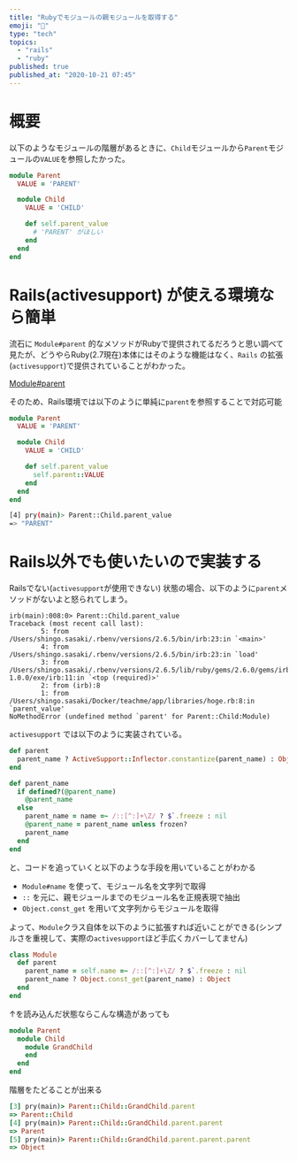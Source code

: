```yaml
---
title: "Rubyでモジュールの親モジュールを取得する"
emoji: "💎"
type: "tech"
topics:
  - "rails"
  - "ruby"
published: true
published_at: "2020-10-21 07:45"
---
```


# 概要

以下のようなモジュールの階層があるときに、`Child`モジュールから`Parent`モジュールの`VALUE`を参照したかった。

```ruby
module Parent
  VALUE = 'PARENT'

  module Child
    VALUE = 'CHILD'

    def self.parent_value
      # 'PARENT' がほしい
    end
  end
end
```

# Rails(activesupport) が使える環境なら簡単

流石に `Module#parent` 的なメソッドがRubyで提供されてるだろうと思い調べて見たが、どうやらRuby(2.7現在)本体にはそのような機能はなく、`Rails` の拡張(`activesupport`)で提供されていることがわかった。

[Module#parent](https://apidock.com/rails/Module/parent)

そのため、Rails環境では以下のように単純に`parent`を参照することで対応可能

```ruby
module Parent
  VALUE = 'PARENT'

  module Child
    VALUE = 'CHILD'

    def self.parent_value
      self.parent::VALUE
    end
  end
end
```

```bash
[4] pry(main)> Parent::Child.parent_value
=> "PARENT"
```

# Rails以外でも使いたいので実装する

Railsでない(`activesupport`が使用できない) 状態の場合、以下のように`parent`メソッドがないよと怒られてしまう。

```
irb(main):008:0> Parent::Child.parent_value
Traceback (most recent call last):
        5: from /Users/shingo.sasaki/.rbenv/versions/2.6.5/bin/irb:23:in `<main>'
        4: from /Users/shingo.sasaki/.rbenv/versions/2.6.5/bin/irb:23:in `load'
        3: from /Users/shingo.sasaki/.rbenv/versions/2.6.5/lib/ruby/gems/2.6.0/gems/irb-1.0.0/exe/irb:11:in `<top (required)>'
        2: from (irb):8
        1: from /Users/shingo.sasaki/Docker/teachme/app/libraries/hoge.rb:8:in `parent_value'
NoMethodError (undefined method `parent' for Parent::Child:Module)
```

`activesupport` では以下のように実装されている。

```ruby
def parent
  parent_name ? ActiveSupport::Inflector.constantize(parent_name) : Object
end
```

```ruby
def parent_name
  if defined?(@parent_name)
    @parent_name
  else
    parent_name = name =~ /::[^:]+\Z/ ? $`.freeze : nil
    @parent_name = parent_name unless frozen?
    parent_name
  end
end
```

と、コードを追っていくと以下のような手段を用いていることがわかる

- `Module#name` を使って、モジュール名を文字列で取得
- `::` を元に、親モジュールまでのモジュール名を正規表現で抽出
- `Object.const_get` を用いて文字列からモジュールを取得

よって、`Module`クラス自体を以下のように拡張すれば近いことができる(シンプルさを重視して、実際の`activesupport`ほど手広くカバーしてません)

```ruby
class Module
  def parent
    parent_name = self.name =~ /::[^:]+\Z/ ? $`.freeze : nil
    parent_name ? Object.const_get(parent_name) : Object
  end
end
```

↑を読み込んだ状態ならこんな構造があっても

```ruby
module Parent
  module Child
    module GrandChild
    end
  end
end
```

階層をたどることが出来る

```ruby
[3] pry(main)> Parent::Child::GrandChild.parent
=> Parent::Child
[4] pry(main)> Parent::Child::GrandChild.parent.parent
=> Parent
[5] pry(main)> Parent::Child::GrandChild.parent.parent.parent
=> Object
```
